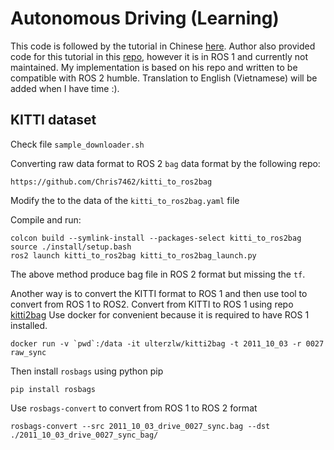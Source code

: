 # Autonomous Driving (Learning)

This code is followed by the tutorial in Chinese [here](https://zhuanlan.zhihu.com/p/113616755). Author also provided code for this tutorial in this [repo](https://github.com/Little-Potato-1990/localization_in_auto_driving), however it is in ROS 1 and currently not maintained. My implementation is based on his repo and written to be compatible with ROS 2 humble. Translation to English (Vietnamese) will be added when I have time :).

## KITTI dataset
Check file `sample_downloader.sh`

Converting raw data format to ROS 2 `bag` data format by the following repo:
```
https://github.com/Chris7462/kitti_to_ros2bag
```
Modify the to the data of the `kitti_to_ros2bag.yaml` file

Compile and run:

```shell
colcon build --symlink-install --packages-select kitti_to_ros2bag
source ./install/setup.bash
ros2 launch kitti_to_ros2bag kitti_to_ros2bag_launch.py
```
The above method produce bag file in ROS 2 format but missing the `tf`.

Another way is to convert the KITTI format to ROS 1 and then use tool to convert from ROS 1 to ROS2.
Convert from KITTI to ROS 1 using repo [kitti2bag](https://github.com/ulterzlw/kitti2bag)
Use docker for convenient because it is required to have ROS 1 installed.

```shell
docker run -v `pwd`:/data -it ulterzlw/kitti2bag -t 2011_10_03 -r 0027 raw_sync
```

Then install `rosbags` using python pip
```shell
pip install rosbags
```

Use `rosbags-convert` to convert from ROS 1 to ROS 2 format
```shell
rosbags-convert --src 2011_10_03_drive_0027_sync.bag --dst ./2011_10_03_drive_0027_sync_bag/
```






